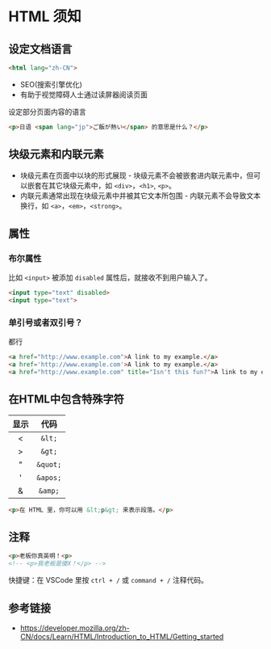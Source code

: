 # HTML 须知

## 设定文档语言
```html
<html lang="zh-CN">
```
* SEO(搜索引擎优化)
* 有助于视觉障碍人士通过读屏器阅读页面

设定部分页面内容的语言
```html
<p>日语 <span lang="jp">ご飯が熱い</span> 的意思是什么？</p>
```

## 块级元素和内联元素
* 块级元素在页面中以块的形式展现 - 块级元素不会被嵌套进内联元素中，但可以嵌套在其它块级元素中，如 `<div>`，`<h1>`, `<p>`。
* 内联元素通常出现在块级元素中并被其它文本所包围 - 内联元素不会导致文本换行，如 `<a>`，`<em>`，`<strong>`。

## 属性
### 布尔属性
比如 `<input>` 被添加 `disabled` 属性后，就接收不到用户输入了。
```html
<input type="text" disabled>
<input type="text">
```

### 单引号或者双引号？
都行
```html
<a href="http://www.example.com">A link to my example.</a>
<a href='http://www.example.com'>A link to my example.</a>
<a href="http://www.example.com" title="Isn't this fun?">A link to my example.</a>
```

## 在HTML中包含特殊字符
| 显示  | 代码 |
| :---: | :---: |
| < | `&lt;` |
| > | `&gt;` |
| " | `&quot;` |
| ' | `&apos;`|
| & | `&amp;` |

```html
<p>在 HTML 里，你可以用 &lt;p&gt; 来表示段落。</p>
```

## 注释
```html
<p>老板你真英明！<p>
<!-- <p>我老板是傻X！</p> -->
```
快捷键：在 VSCode 里按 `ctrl + /` 或 `command + /` 注释代码。

## 参考链接
* https://developer.mozilla.org/zh-CN/docs/Learn/HTML/Introduction_to_HTML/Getting_started
